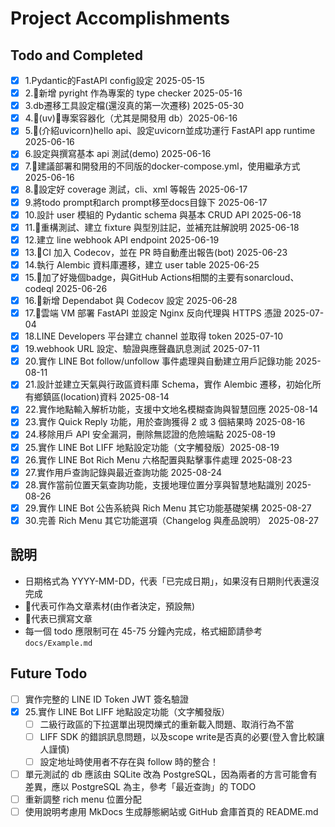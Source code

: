 # Project Accomplishments

## Todo and Completed
- [x] 1.Pydantic的FastAPI config設定 2025-05-15
- [x] 2.🧃新增 pyright 作為專案的 type checker 2025-05-16
- [x] 3.db遷移工具設定檔(還沒真的第一次遷移) 2025-05-30
- [x] 4.🧃(uv)🍎專案容器化（尤其是開發用 db）2025-06-16
- [x] 5.🍎(介紹uvicorn)hello api、設定uvicorn並成功運行 FastAPI app runtime 2025-06-16
- [x] 6.設定與撰寫基本 api 測試(demo) 2025-06-16
- [x] 7.🍎建議部署和開發用的不同版的docker-compose.yml，使用繼承方式 2025-06-16
- [x] 8.🍎設定好 coverage 測試，cli、xml 等報告 2025-06-17
- [x] 9.將todo prompt和arch prompt移至docs目錄下 2025-06-17
- [x] 10.設計 user 模組的 Pydantic schema 與基本 CRUD API 2025-06-18
- [x] 11.🍎重構測試、建立 fixture 與型別註記，並補充註解說明 2025-06-18
- [x] 12.建立 line webhook API endpoint 2025-06-19
- [x] 13.🍎CI 加入 Codecov，並在 PR 時自動產出報告(bot) 2025-06-23
- [x] 14.執行 Alembic 資料庫遷移，建立 user table 2025-06-25
- [x] 15.🍎加了好幾個badge，與GitHub Actions相關的主要有sonarcloud、codeql 2025-06-26
- [x] 16.🍎新增 Dependabot 與 Codecov 設定 2025-06-28
- [x] 17.🍎雲端 VM 部署 FastAPI 並設定 Nginx 反向代理與 HTTPS 憑證 2025-07-04
- [x] 18.LINE Developers 平台建立 channel 並取得 token 2025-07-10
- [x] 19.webhook URL 設定、驗證與應聲蟲訊息測試 2025-07-11
- [x] 20.實作 LINE Bot follow/unfollow 事件處理與自動建立用戶記錄功能 2025-08-11
- [x] 21.設計並建立天氣與行政區資料庫 Schema，實作 Alembic 遷移，初始化所有鄉鎮區(location)資料 2025-08-14
- [x] 22.實作地點輸入解析功能，支援中文地名模糊查詢與智慧回應 2025-08-14
- [x] 23.實作 Quick Reply 功能，用於查詢獲得 2 或 3 個結果時 2025-08-16
- [x] 24.移除用戶 API 安全漏洞，刪除無認證的危險端點 2025-08-19
- [x] 25.實作 LINE Bot LIFF 地點設定功能（文字觸發版）2025-08-19
- [x] 26.實作 LINE Bot Rich Menu 六格配置與點擊事件處理 2025-08-23
- [x] 27.實作用戶查詢記錄與最近查詢功能 2025-08-24
- [x] 28.實作當前位置天氣查詢功能，支援地理位置分享與智慧地點識別 2025-08-26
- [x] 29.實作 LINE Bot 公告系統與 Rich Menu 其它功能基礎架構 2025-08-27
- [x] 30.完善 Rich Menu 其它功能選項（Changelog 與產品說明） 2025-08-27

## 說明

- 日期格式為 YYYY-MM-DD，代表「已完成日期」，如果沒有日期則代表還沒完成
- 🍎代表可作為文章素材(由作者決定，預設無)
- 🧃代表已撰寫文章
- 每一個 todo 應限制可在 45-75 分鐘內完成，格式細節請參考 `docs/Example.md`

## Future Todo

- [ ] 實作完整的 LINE ID Token JWT 簽名驗證
- [x] 25.實作 LINE Bot LIFF 地點設定功能（文字觸發版）
  - [ ] 二級行政區的下拉選單出現閃爍式的重新載入問題、取消行為不當
  - [ ] LIFF SDK 的錯誤訊息問題，以及scope write是否真的必要(登入會比較讓人謹慎)
  - [ ] 設定地址時使用者不存在與 follow 時的整合！
- [ ] 單元測試的 db 應該由 SQLite 改為 PostgreSQL，因為兩者的方言可能會有差異，應以 PostgreSQL 為主，參考「最近查詢」的 TODO
- [ ] 重新調整 rich menu 位置分配
- [ ] 使用說明考慮用 MkDocs 生成靜態網站或 GitHub 倉庫首頁的 README.md
